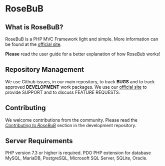 # RoseBuB

## What is RoseBuB?
RoseBuB is a PHP MVC Framework light and simple.
More information can be found at the [official site](http://www.rosebub.com).

**Please** read the user guide for a better explanation of how RoseBub works!

## Repository Management

We use Github issues, in our main repository, to track **BUGS** and to track approved **DEVELOPMENT** work packages.
We use our [official site](http://www.rosebub.com) to provide SUPPORT and to discuss
FEATURE REQUESTS.

## Contributing

We welcome contributions from the community.
Please read the [*Contributing to RoseBuB*](https://github.com/rosebub/rosebub/blob/main/CONTRIBUTING.md) section in the development repository.

## Server Requirements

PHP version 7.3 or higher is required. PDO PHP extension for database
MySQL, MariaDB, PostgreSQL, Microsoft SQL Server, SQLite, Oracle.


